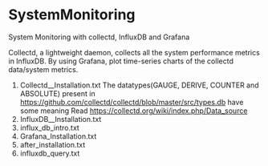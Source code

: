 # SystemMonitoring
System Monitoring with collectd, InfluxDB and Grafana

Collectd, a lightweight daemon, collects all the system performance metrics in InfluxDB.
By using Grafana, plot time-series charts of the collectd data/system metrics.

1. Collectd__Installation.txt
The datatypes(GAUGE, DERIVE, COUNTER and ABSOLUTE) present in https://github.com/collectd/collectd/blob/master/src/types.db
have some meaning
Read https://collectd.org/wiki/index.php/Data_source
2. InfluxDB__Installation.txt
3. influx_db_intro.txt
4. Grafana_Installation.txt
5. after_installation.txt
6. influxdb_query.txt